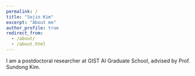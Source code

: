 ```yaml
---
permalink: /
title: "Sejin Kim"
excerpt: "About me"
author_profile: true
redirect_from: 
  - /about/
  - /about.html
---
```


I am a postdoctoral researcher at GIST AI Graduate School, advised by Prof. Sundong Kim.
